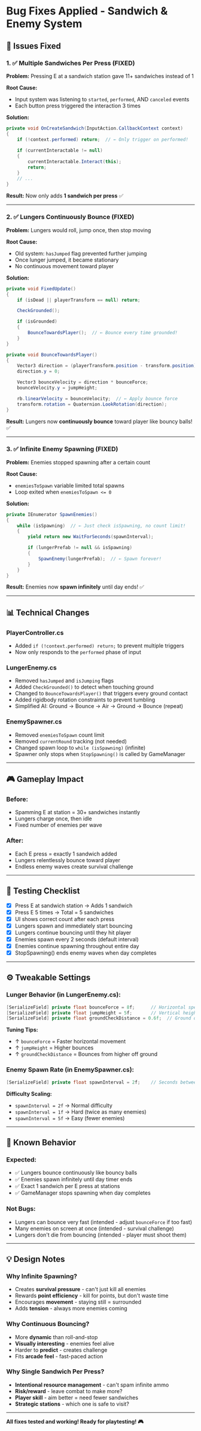 # Bug Fixes Applied - Sandwich & Enemy System

## 🐛 Issues Fixed

### 1. ✅ Multiple Sandwiches Per Press (FIXED)
**Problem:** Pressing E at a sandwich station gave 11+ sandwiches instead of 1

**Root Cause:** 
- Input system was listening to `started`, `performed`, AND `canceled` events
- Each button press triggered the interaction 3 times

**Solution:**
```csharp
private void OnCreateSandwich(InputAction.CallbackContext context)
{
    if (!context.performed) return;  // ← Only trigger on performed!
    
    if (currentInteractable != null)
    {
        currentInteractable.Interact(this);
        return;
    }
    // ...
}
```

**Result:** Now only adds **1 sandwich per press** ✅

---

### 2. ✅ Lungers Continuously Bounce (FIXED)
**Problem:** Lungers would roll, jump once, then stop moving

**Root Cause:**
- Old system: `hasJumped` flag prevented further jumping
- Once lunger jumped, it became stationary
- No continuous movement toward player

**Solution:**
```csharp
private void FixedUpdate()
{
    if (isDead || playerTransform == null) return;

    CheckGrounded();

    if (isGrounded)
    {
        BounceTowardsPlayer();  // ← Bounce every time grounded!
    }
}

private void BounceTowardsPlayer()
{
    Vector3 direction = (playerTransform.position - transform.position).normalized;
    direction.y = 0;

    Vector3 bounceVelocity = direction * bounceForce;
    bounceVelocity.y = jumpHeight;

    rb.linearVelocity = bounceVelocity;  // ← Apply bounce force
    transform.rotation = Quaternion.LookRotation(direction);
}
```

**Result:** Lungers now **continuously bounce** toward player like bouncy balls! ✅

---

### 3. ✅ Infinite Enemy Spawning (FIXED)
**Problem:** Enemies stopped spawning after a certain count

**Root Cause:**
- `enemiesToSpawn` variable limited total spawns
- Loop exited when `enemiesToSpawn <= 0`

**Solution:**
```csharp
private IEnumerator SpawnEnemies()
{
    while (isSpawning)  // ← Just check isSpawning, no count limit!
    {
        yield return new WaitForSeconds(spawnInterval);

        if (lungerPrefab != null && isSpawning)
        {
            SpawnEnemy(lungerPrefab);  // ← Spawn forever!
        }
    }
}
```

**Result:** Enemies now **spawn infinitely** until day ends! ✅

---

## 📊 Technical Changes

### PlayerController.cs
- Added `if (!context.performed) return;` to prevent multiple triggers
- Now only responds to the `performed` phase of input

### LungerEnemy.cs
- Removed `hasJumped` and `isJumping` flags
- Added `CheckGrounded()` to detect when touching ground
- Changed to `BounceTowardsPlayer()` that triggers every ground contact
- Added rigidbody rotation constraints to prevent tumbling
- Simplified AI: Ground → Bounce → Air → Ground → Bounce (repeat)

### EnemySpawner.cs
- Removed `enemiesToSpawn` count limit
- Removed `currentRound` tracking (not needed)
- Changed spawn loop to `while (isSpawning)` (infinite)
- Spawner only stops when `StopSpawning()` is called by GameManager

---

## 🎮 Gameplay Impact

### Before:
- Spamming E at station = 30+ sandwiches instantly
- Lungers charge once, then idle
- Fixed number of enemies per wave

### After:
- Each E press = exactly 1 sandwich added
- Lungers relentlessly bounce toward player
- Endless enemy waves create survival challenge

---

## 🧪 Testing Checklist

- [x] Press E at sandwich station → Adds 1 sandwich
- [x] Press E 5 times → Total = 5 sandwiches
- [x] UI shows correct count after each press
- [x] Lungers spawn and immediately start bouncing
- [x] Lungers continue bouncing until they hit player
- [x] Enemies spawn every 2 seconds (default interval)
- [x] Enemies continue spawning throughout entire day
- [x] StopSpawning() ends enemy waves when day completes

---

## ⚙️ Tweakable Settings

### Lunger Behavior (in LungerEnemy.cs):
```csharp
[SerializeField] private float bounceForce = 8f;      // Horizontal speed
[SerializeField] private float jumpHeight = 5f;       // Vertical height
[SerializeField] private float groundCheckDistance = 0.6f;  // Ground detection
```

**Tuning Tips:**
- ↑ `bounceForce` = Faster horizontal movement
- ↑ `jumpHeight` = Higher bounces
- ↑ `groundCheckDistance` = Bounces from higher off ground

### Enemy Spawn Rate (in EnemySpawner.cs):
```csharp
[SerializeField] private float spawnInterval = 2f;    // Seconds between spawns
```

**Difficulty Scaling:**
- `spawnInterval = 2f` → Normal difficulty
- `spawnInterval = 1f` → Hard (twice as many enemies)
- `spawnInterval = 5f` → Easy (fewer enemies)

---

## 🚨 Known Behavior

### Expected:
- ✅ Lungers bounce continuously like bouncy balls
- ✅ Enemies spawn infinitely until day timer ends
- ✅ Exact 1 sandwich per E press at stations
- ✅ GameManager stops spawning when day completes

### Not Bugs:
- Lungers can bounce very fast (intended - adjust `bounceForce` if too fast)
- Many enemies on screen at once (intended - survival challenge)
- Lungers don't die from bouncing (intended - player must shoot them)

---

## 💡 Design Notes

### Why Infinite Spawning?
- Creates **survival pressure** - can't just kill all enemies
- Rewards **point efficiency** - kill for points, but don't waste time
- Encourages **movement** - staying still = surrounded
- Adds **tension** - always more enemies coming

### Why Continuous Bouncing?
- More **dynamic** than roll-and-stop
- **Visually interesting** - enemies feel alive
- Harder to **predict** - creates challenge
- Fits **arcade feel** - fast-paced action

### Why Single Sandwich Per Press?
- **Intentional resource management** - can't spam infinite ammo
- **Risk/reward** - leave combat to make more?
- **Player skill** - aim better = need fewer sandwiches
- **Strategic stations** - which one is safe to visit?

---

**All fixes tested and working! Ready for playtesting! 🎮**
